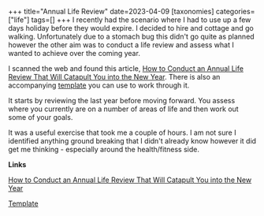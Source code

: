 +++
title="Annual Life Review"
date=2023-04-09
[taxonomies]
categories=["life"]
tags=[]
+++
I recently had the scenario where I had to use up a few days holiday before they would expire. I decided to hire and cottage and go walking. Unfortunately due to a stomach bug this didn't go quite as planned however the other aim was to conduct a life review and assess what I wanted to achieve over the coming year.

<!-- more -->

I scanned the web and found this article, [How to Conduct an Annual Life Review That Will Catapult You into the New Year](https://schlaf.medium.com/how-to-conduct-an-annual-life-review-that-will-catapult-you-into-the-new-year-d5aaffebac1f). There is also an accompanying [template](<[Template](https://docs.google.com/document/d/1Ais6wP0HxoFfvHR9JVkf2sw2ft_EUBtb42JYOr6ObGo/edit)>) you can use to work through it.

It starts by reviewing the last year before moving forward. You assess where you currently are on a number of areas of life and then work out some of your goals. 

It was a useful exercise that took me a couple of hours. I am not sure I identified anything ground breaking that  I didn't already know however it did get me thinking - especially around the health/fitness side.

__Links__

[How to Conduct an Annual Life Review That Will Catapult You into the New Year](https://schlaf.medium.com/how-to-conduct-an-annual-life-review-that-will-catapult-you-into-the-new-year-d5aaffebac1f)

[Template](https://docs.google.com/document/d/1Ais6wP0HxoFfvHR9JVkf2sw2ft_EUBtb42JYOr6ObGo/edit)
